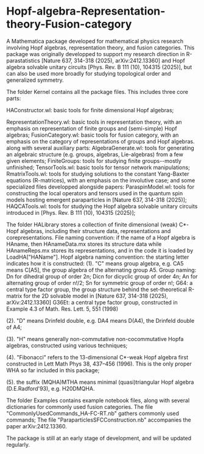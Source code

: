 # Hopf-algebra-Representation-theory-Fusion-category
A Mathematica package developed for mathematical physics research involving Hopf algebras, representation theory, and fusion categories. 
This package was originally developped to support my research direction in R-parastatistics [Nature 637, 314-318 (2025), arXiv:2412.13360] and Hopf algebra solvable unitary circuits [Phys. Rev. B 111 (10), 104315 (2025)], but can also be used more broadly for studying topological order and generalized symmetry.

The folder Kernel contains all the package files. This includes three core parts:

  HAConstructor.wl: basic tools for finite dimensional Hopf algebras;
	
  RepresentationTheory.wl: basic tools in representation theory, with an emphasis on representation of finite groups and (semi-simple) Hopf algebras;
  FusionCategory.wl: basic tools for fusion category, with an emphasis on the category of representations of groups and Hopf algebras.
along with several auxiliary parts:
  AlgebraGenerate.wl: tools for generating an algebraic structure (e.g. groups, algebras, Lie-algebras) from a few given elements;
  FiniteGroups: tools for studying finite groups--mostly unfinished;
  TensorTools.wl: basic tools for tensor network manipulations;
  RmatrixTools.wl: tools for studying solutions to the constant Yang-Baxter equations (R-matrices), with an emphasis on the involutive case;
and some specialized files developped alongside papers:
  ParaspinModel.wl: tools for constructing the local operators and tensors used in the quantum spin models hosting emergent paraparticles in [Nature 637, 314-318 (2025)];
  HAQCATools.wl: tools for studying the Hopf algebra solvable unitary circuits introduced in [Phys. Rev. B 111 (10), 104315 (2025)];

The folder HALibrary stores a collection of finite dimensional (weak) C*-Hopf algebras, including their structure data, representations and corepresentations. File naming convention: if the name of a Hopf algebra is HAname, then HAnameData.mx stores its structure data while HAnameReps.mx stores its representations, and in the code it is loaded by LoadHA["HAName"]. Hopf algebra naming convention: the starting letter indicates how it is constructed:
  (1). "C" means group algebra, e.g. CA5 means C[A5], the group algebra of the alternating group A5. Group naming: 
    Dn for dihedral group of order 2n;
    Dicn for dicyclic group of order 4n;
    An for alternating group of order n!/2;
    Sn for symmetric group of order n!;
    G64: a central type factor group, the group structure behind the set-theoretical R-matrix for the 2D solvable model in [Nature 637, 314-318 (2025), arXiv:2412.13360]
    G36Et: a central type factor group, constructed in Example 4.3 of Math. Res. Lett. 5, 551 (1998)

  (2). "D" means Drinfeld double, e.g. DA4 means D(A4), the Drinfeld double of A4;
	
  (3). "H" means generally non-commutative non-cocommutative Hopfa algebras, constructed using various techniques;
	
  (4). "Fibonacci" refers to the 13-dimensional C*-weak Hopf algebra first constructed in Lett Math Phys 38, 437–456 (1996). This is the only proper WHA so far included in this package;
	
  (5). the suffix (MQHA)MTHA means minimal (quasi)triangular Hopf algebra (D.E.Radford'93), e.g. H20DMQHA.

The folder Examples contains example notebook files, along with several dictionaries for commonly used fusion categories. 
  The file "CommonlyUsedCommands_HA-FC-RT.nb" gathers commonly used commands;
  The file "ParaparticlesSFCConstruction.nb" accompanies the paper arXiv:2412.13360.
  
The package is still at an early stage of development, and will be updated regularly. 
  
